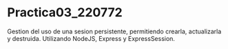 # Practica03_220772
Gestion del uso de una sesion persistente, permitiendo crearla, actualizarla y destruida. Utilizando NodeJS, Express y ExpressSession.
